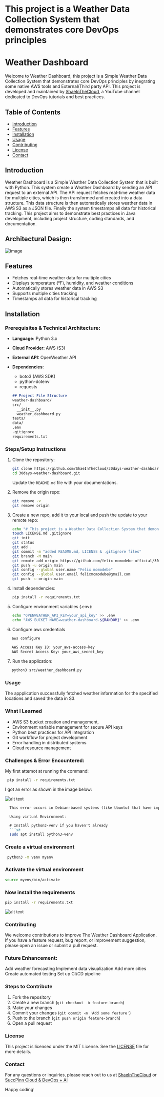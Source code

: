 # This project is a Weather Data Collection System that demonstrates core DevOps principles

# Weather Dashboard

Welcome to Weather Dashboard, this project is a Simple Weather Data Collection System that demonstrates core DevOps principles by inegrating some native AWS tools and External/Third party API. This project is developed and maintained by [ShaeInTheCloud](https://www.youtube.com/@ShaeInTheCloud), a YouTube channel dedicated to DevOps tutorials and best practices.

## Table of Contents
- [Introduction](#introduction)
- [Features](#features)
- [Installation](#installation)
- [Usage](#usage)
- [Contributing](#contributing)
- [License](#license)
- [Contact](#contact)

## Introduction

Weather Dashboard is a Simple Weather Data Collection System that is built with Python. This system  create a Weather Dashboard by sending an API request to an external API. The API request fetches real-time weather data for multiple cities, which is then transformed and created into a data structure. This data structure is then automatically stores weather data in AWS S3 as a JSON file. Finally the system timestamps all data for historical tracking. This project aims to demonstrate best practices in Java development, including project structure, coding standards, and documentation.

## Architectural Design:
![image](https://github.com/user-attachments/assets/b8572e14-b39a-4db2-8333-7dce793e732d)


## Features

- Fetches real-time weather data for multiple cities
- Displays temperature (°F), humidity, and weather conditions
- Automatically stores weather data in AWS S3
- Supports multiple cities tracking
- Timestamps all data for historical tracking


## Installation

### Prerequisites & Technical Architecture:
- **Language:** Python 3.x
- **Cloud Provider:** AWS (S3)
- **External API:** OpenWeather API
- **Dependencies:** 
  - boto3 (AWS SDK)
  - python-dotenv
  - requests

  ```markdown
  ## Project File Structure
  weather-dashboard/
  src/
    __init__.py
    weather_dashboard.py
  tests/
  data/
  .env
  .gitignore
  requirements.txt

### Steps/Setup Instructions

1. Clone the repository:

    ```sh
    git clone https://github.com/ShaeInTheCloud/30days-weather-dashboard.git
    cd 30days-weather-dashboard.git
    ```
    Update the `README.md` file with your documentations.

2. Remove the origin repo:

   ```sh
   git remove -v
   git remove origin
   ```   

3. Create a new repo, add it to your local and push the update to your remote repo:

    ```sh
    echo "# This project is a Weather Data Collection System that demonstrates core DevOps principles" >> README.md
   touch LICENSE.md .gitignore
   git init
   git status
   git add .
   git commit -m "added README.md, LICENSE & .gitignore files"
   git branch -M main
   git remote add origin https://github.com/felix-momodebe-official/30-days-weather-dashboard.git
   git push -u origin main
   git config --global user.name "Felix momodebe"
   git config --global user.email felixmomodebe@gmail.com
   git push -u origin main 
    ```

4. Install dependencies:

    ```sh
    pip install -r requirements.txt
    ```

5. Configure environment variables (.env):
   ```sh
   echo "OPENWEATHER_API_KEY=your_api_key" >> .env
   echo "AWS_BUCKET_NAME=weather-dashboard-${RANDOM}" >> .env
   ```

6. Configure aws credentials
  ```sh
     aws configure
     
     AWS Access Key ID: your_aws-access-key
     AWS Secret Access Key: your_aws_secret_key
   ```

7. Run the application:
 ```sh
    python3 src/weather_dashboard.py
 ```
### Usage

The appplication successfully fetched weather information for the specified locations and saved the data in S3.

### What I Learned

- AWS S3 bucket creation and management,
- Environment variable management for secure API keys
- Python best practices for API integration
- Git workflow for project development
- Error handling in distributed systems
- Cloud resource management

### Challenges & Error Encountered:
 My first attemot at running the command:
  ```sh
   pip install -r requirements.txt
   ```
I got an error as shown in the image below:

![alt text](image.png)

```markdown
  This error occurs in Debian-based systems (like Ubuntu) that have implemented PEP 668, which prevents pip from modifying system-wide Python packages. There are several ways to fix this. Below is a recommended approach:

  Using virtual Environment:

  # Install python3-venv if you haven't already 
  ```sh
  sudo apt install python3-venv 
  ```
  ### Create a virtual environment 
  ```sh
   python3 -m venv myenv 
  ```
  ### Activate the virtual environment 
   ```sh
   source myenv/bin/activate 
   ```
  ### Now install the requirements 
   ```sh
   pip install -r requirements.txt
   ```
   ![alt text](image-1.png)

  ### Contributing

We welcome contributions to improve The Weather Dashboard Application. If you have a feature request, bug report, or improvement suggestion, please open an issue or submit a pull request.

### Future Enhancement:

Add weather forecasting
Implement data visualization
Add more cities
Create automated testing
Set up CI/CD pipeline


### Steps to Contribute

1. Fork the repository
2. Create a new branch (`git checkout -b feature-branch`)
3. Make your changes
4. Commit your changes (`git commit -m 'Add some feature'`)
5. Push to the branch (`git push origin feature-branch`)
6. Open a pull request

### License

This project is licensed under the MIT License. See the [LICENSE](LICENSE) file for more details.

### Contact

For any questions or inquiries, please reach out to us at [ShaeInTheCloud](https://www.youtube.com/@ShaeInTheCloud) or [SuccPinn Cloud & DevOps + AI](https://www.youtube.com/@SuccPinnCloudDevOps)

Happy coding!

